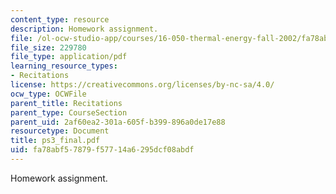 ```yaml
---
content_type: resource
description: Homework assignment.
file: /ol-ocw-studio-app/courses/16-050-thermal-energy-fall-2002/fa78abf57879f57714a6295dcf08abdf_ps3_final.pdf
file_size: 229780
file_type: application/pdf
learning_resource_types:
- Recitations
license: https://creativecommons.org/licenses/by-nc-sa/4.0/
ocw_type: OCWFile
parent_title: Recitations
parent_type: CourseSection
parent_uid: 2af60ea2-301a-605f-b399-896a0de17e88
resourcetype: Document
title: ps3_final.pdf
uid: fa78abf5-7879-f577-14a6-295dcf08abdf
---
```

Homework assignment.